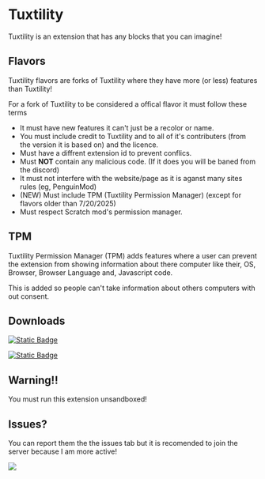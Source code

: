 # Tuxtility

Tuxtility is an extension that has any blocks that you can imagine!

## Flavors

Tuxtility flavors are forks of Tuxtility where they have more  (or less) features than Tuxtility!

For a fork of Tuxtility to be considered a offical flavor it must follow these terms

- It must have new features it can't just be a recolor or name.
- You must include credit to Tuxtility and to all of it's contributers (from the version it is based on) and the licence.
- Must have a diffrent extension id to prevent conflics.
- Must **NOT** contain any malicious code. (If it does you will be baned from the discord)
- It must not interfere with the website/page as it is aganst many sites rules (eg, PenguinMod)
- (NEW) Must include TPM (Tuxtility Permission Manager) (except for flavors older than 7/20/2025)
- Must respect Scratch mod's permission manager.

## TPM

Tuxtility Permission Manager (TPM) adds features where a user can prevent the extension from showing information about there computer like their, OS, Browser, Browser Language and, Javascript code.

This is added so people can't take information about others computers with out consent.


## Downloads

[![Static Badge](https://img.shields.io/badge/Tuxtility-Full_Release-yellow?style=for-the-badge)](https://github.com/KoffeeJava/Tuxtility/releases/tag/2.2.1)

[![Static Badge](https://img.shields.io/badge/Tuxtility-Nightly-purple?style=for-the-badge)](https://github.com/KoffeeJava/Tuxtility/raw/refs/heads/main/main.js)


## Warning!!

You must run this extension unsandboxed!

## Issues?

You can report them the the issues tab but it is recomended to join the server because I am more active!

[![](https://dcbadge.limes.pink/api/server/JpEQJkyRgX)](https://discord.gg/JpEQJkyRgX)
